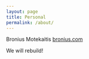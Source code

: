 ```yaml
---
layout: page
title: Personal
permalink: /about/
---
```


Bronius Motekaitis [bronius.com](https://bronius.com/)

We will rebuild!
